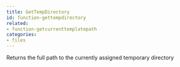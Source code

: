 ```yaml
---
title: GetTempDirectory
id: function-gettempdirectory
related:
- function-getcurrenttemplatepath
categories:
- files
---
```


Returns the full path to the currently assigned temporary directory
